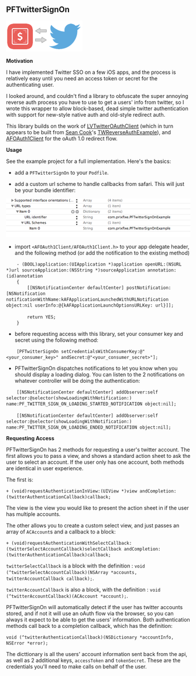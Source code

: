 PFTwitterSignOn
----

![PrixFixe + Twitter](README_resources/PrixFixe_Twitter.png)

**Motivation**

I have implemented Twitter SSO on a few iOS apps, and the process is relatively easy until you need an access token or secret for the authenticating user.

I looked around, and couldn't find a library to obfuscate the super annoying reverse auth process you have to use to get a users' info from twitter, so I wrote this wrapper to allow block-based, dead simple twitter authentication with support for new-style native auth and old-style redirect auth.

This library builds on the work of [LVTwitterOAuthClient](https://github.com/loovin/LVTwitterOAuthClient) (which in turn appears to be built from [Sean Cook](https://twitter.com/theSeanCook)'s [TWReverseAuthExample](https://github.com/seancook/TWReverseAuthExample)), and [AFOAuth1Client](https://github.com/AFNetworking/AFOAuth1Client) for the oAuth 1.0 redirect flow.

**Usage**

See the example project for a full implementation. Here's the basics:

- add a `PFTwitterSignOn` to your `Podfile`.

- add a custom url scheme to handle callbacks from safari. This will just be your bundle identifier:

![Custom URL Scheme](README_resources/URLSchemes.png)

- import `<AFOAuth1Client/AFOAuth1Client.h>` to your app delegate header, and the following method (or add the notification to the existing method)
```
    - (BOOL)application:(UIApplication *)application openURL:(NSURL *)url sourceApplication:(NSString *)sourceApplication annotation:(id)annotation
    {
        [[NSNotificationCenter defaultCenter] postNotification:[NSNotification notificationWithName:kAFApplicationLaunchedWithURLNotification object:nil userInfo:@{kAFApplicationLaunchOptionsURLKey: url}]];
    
        return YES;
    }
```
- before requesting access with this library, set your consumer key and secret using the following method:
```
    [PFTwitterSignOn setCredentialsWithConsumerKey:@"<your_consumer_key>" andSecret:@"<your_consumer_secret>"];
```
- PFTwitterSignOn dispatches notifications to let you know when you should display a loading dialog. You can listen to the 2 notifications on whatever controller will be doing the authentication:

```
    [[NSNotificationCenter defaultCenter] addObserver:self selector:@selector(showLoadingWithNotification:) name:PF_TWITTER_SIGN_ON_LOADING_STARTED_NOTIFICATION object:nil];
    
    [[NSNotificationCenter defaultCenter] addObserver:self selector:@selector(showLoadingWithNotification:) name:PF_TWITTER_SIGN_ON_LOADING_ENDED_NOTIFICATION object:nil];
```

**Requesting Access**

PFTwitterSignOn has 2 methods for requesting a user's twitter account. The first allows you to pass a view, and shows a standard action sheet to ask the user to select an account. If the user only has one account, both methods are identical in user experience.

The first is:

    + (void)requestAuthenticationInView:(UIView *)view andCompletion:(twitterAuthenticationCallback)callback;

The view is the view you would like to present the action sheet in if the user has multiple accounts.

The other allows you to create a custom select view, and just passes an array of `ACAccount`s and a callback to a block:

    + (void)requestAuthenticationWithSelectCallback:(twitterSelectAccountCallback)selectCallback andCompletion:(twitterAuthenticationCallback)callback;

`twitterSelectCallback` is a block with the definition : `void (^twitterSelectAccountCallback)(NSArray *accounts, twitterAccountCallback callback);`.

`twitterAccountCallback` is also a block, with the definition : `void (^twitterAccountCallback)(ACAccount *account);`.

PFTwitterSignOn will automatically detect if the user has twitter accounts stored, and if not it will use an oAuth flow via the browser, so you can always it expect to be able to get the users' information. Both authentication methods call back to a completion callback, which has the definition:

    void (^twitterAuthenticationCallback)(NSDictionary *accountInfo, NSError *error);

The dicttionary is all the users' account information sent back from the api, as well as 2 additional keys, `accessToken` and `tokenSecret`. These are the credentials you'll need to make calls on behalf of the user.
